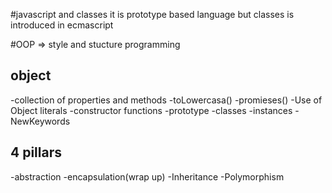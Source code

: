#javascript and classes
it is prototype based language
but classes is introduced in ecmascript

#OOP => style and stucture programming

## object
-collection of properties and methods
-toLowercasa()
-promieses()
-Use of Object literals
-constructor functions
-prototype
-classes
-instances
-NewKeywords
## 4 pillars
-abstraction
-encapsulation(wrap up)
-Inheritance
-Polymorphism